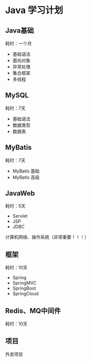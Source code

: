 # Java 学习计划

## Java基础

耗时：一个月

- 基础语法
- 面向对象
- 异常处理
- 集合框架
- 多线程

## MySQL

耗时：7天

- 基础语法
- 数据类型
- 数据表

## MyBatis

耗时：7天

- MyBatis 基础
- MyBatis 高级

## JavaWeb

耗时：5天

- Servlet
- JSP
- JDBC

计算机网络、操作系统（非常重要！！！）

## 框架

耗时：10天

- Spring
- SpringMVC
- SpringBoot
- SpringCloud

## Redis、MQ中间件


耗时：10天

## 项目

外卖项目
